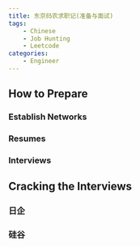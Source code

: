```yaml
---
title: 东京码农求职记(准备与面试)
tags: 
    - Chinese
    - Job Hunting
    - Leetcode
categories:
    - Engineer
---
```

## How to Prepare

### Establish Networks

### Resumes

### Interviews

## Cracking the Interviews
### 日企
### 硅谷